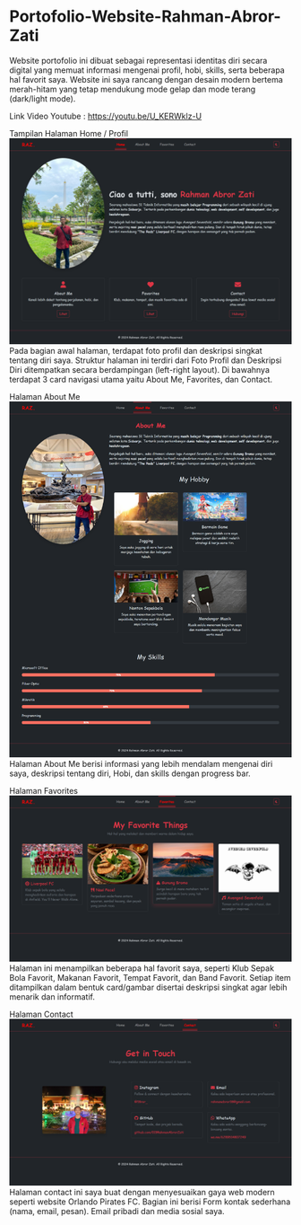 # Portofolio-Website-Rahman-Abror-Zati

Website portofolio ini dibuat sebagai representasi identitas diri secara digital yang memuat informasi mengenai profil, hobi, skills, serta beberapa hal favorit saya. Website ini saya rancang dengan desain modern bertema merah-hitam yang tetap mendukung mode gelap dan mode terang (dark/light mode). 

Link Video Youtube : https://youtu.be/U_KERWklz-U

Tampilan Halaman Home / Profil
![alt text](https://github.com/019RahmanAbrorZati/Portofolio-Website-Rahman-Abror-Zati/blob/main/SS%20Home%20Project.png)
Pada bagian awal halaman, terdapat foto profil dan deskripsi singkat tentang diri saya. Struktur halaman ini terdiri dari Foto Profil dan Deskripsi Diri ditempatkan secara berdampingan (left-right layout). Di bawahnya terdapat 3 card navigasi utama yaitu About Me, Favorites, dan Contact.


Halaman About Me
![alt text](https://github.com/019RahmanAbrorZati/Portofolio-Website-Rahman-Abror-Zati/blob/main/SS%20About%20Me%20Project.png)
Halaman About Me berisi informasi yang lebih mendalam mengenai diri saya, deskripsi tentang diri, Hobi, dan skills dengan progress bar.


Halaman Favorites
![alt text](https://github.com/019RahmanAbrorZati/Portofolio-Website-Rahman-Abror-Zati/blob/main/SS%20Fav%20Project.png)
Halaman ini menampilkan beberapa hal favorit saya, seperti Klub Sepak Bola Favorit, Makanan Favorit, Tempat Favorit, dan Band Favorit. Setiap item ditampilkan dalam bentuk card/gambar disertai deskripsi singkat agar lebih menarik dan informatif.


Halaman Contact
![alt text](https://github.com/019RahmanAbrorZati/Portofolio-Website-Rahman-Abror-Zati/blob/main/SS%20Contact%20Project.png)
Halaman contact ini saya buat dengan menyesuaikan gaya web modern seperti website Orlando Pirates FC. Bagian ini berisi Form kontak sederhana (nama, email, pesan). Email pribadi dan media sosial saya.
